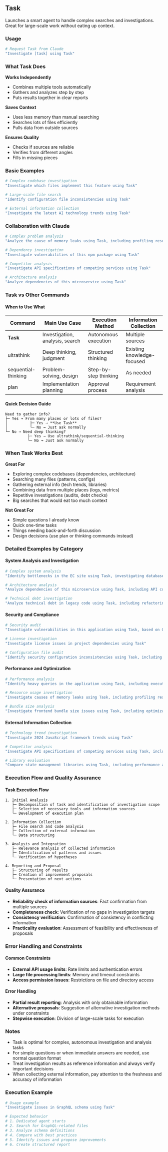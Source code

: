 ## Task

Launches a smart agent to handle complex searches and investigations. Great for large-scale work without eating up context.

### Usage

```bash
# Request Task from Claude
"Investigate [task] using Task"
```

### What Task Does

**Works Independently**

- Combines multiple tools automatically
- Gathers and analyzes step by step
- Puts results together in clear reports

**Saves Context**

- Uses less memory than manual searching
- Searches lots of files efficiently
- Pulls data from outside sources

**Ensures Quality**

- Checks if sources are reliable
- Verifies from different angles
- Fills in missing pieces

### Basic Examples

```bash
# Complex codebase investigation
"Investigate which files implement this feature using Task"

# Large-scale file search
"Identify configuration file inconsistencies using Task"

# External information collection
"Investigate the latest AI technology trends using Task"
```

### Collaboration with Claude

```bash
# Complex problem analysis
"Analyze the cause of memory leaks using Task, including profiling results and logs"

# Dependency investigation
"Investigate vulnerabilities of this npm package using Task"

# Competitor analysis
"Investigate API specifications of competing services using Task"

# Architecture analysis
"Analyze dependencies of this microservice using Task"
```

### Task vs Other Commands

#### When to Use What

| Command             | Main Use Case                   | Execution Method      | Information Collection     |
| ------------------- | ------------------------------- | --------------------- | -------------------------- |
| **Task**            | Investigation, analysis, search | Autonomous execution  | Multiple sources           |
| ultrathink          | Deep thinking, judgment         | Structured thinking   | Existing knowledge-focused |
| sequential-thinking | Problem-solving, design         | Step-by-step thinking | As needed                  |
| plan                | Implementation planning         | Approval process      | Requirement analysis       |

#### Quick Decision Guide

```
Need to gather info?
├─ Yes → From many places or lots of files?
│          ├─ Yes → **Use Task**
│          └─ No → Just ask normally
└─ No → Need deep thinking?
          ├─ Yes → Use ultrathink/sequential-thinking
          └─ No → Just ask normally
```

### When Task Works Best

**Great For**

- Exploring complex codebases (dependencies, architecture)
- Searching many files (patterns, configs)
- Gathering external info (tech trends, libraries)
- Combining data from multiple places (logs, metrics)
- Repetitive investigations (audits, debt checks)
- Big searches that would eat too much context

**Not Great For**

- Simple questions I already know
- Quick one-time tasks
- Things needing back-and-forth discussion
- Design decisions (use plan or thinking commands instead)

### Detailed Examples by Category

#### System Analysis and Investigation

```bash
# Complex system analysis
"Identify bottlenecks in the EC site using Task, investigating database, API, and frontend"

# Architecture analysis
"Analyze dependencies of this microservice using Task, including API communication and data flow"

# Technical debt investigation
"Analyze technical debt in legacy code using Task, including refactoring priorities"
```

#### Security and Compliance

```bash
# Security audit
"Investigate vulnerabilities in this application using Task, based on OWASP Top 10"

# License investigation
"Investigate license issues in project dependencies using Task"

# Configuration file audit
"Identify security configuration inconsistencies using Task, including environment differences"
```

#### Performance and Optimization

```bash
# Performance analysis
"Identify heavy queries in the application using Task, including execution plans and optimization proposals"

# Resource usage investigation
"Investigate causes of memory leaks using Task, including profiling results and code analysis"

# Bundle size analysis
"Investigate frontend bundle size issues using Task, including optimization suggestions"
```

#### External Information Collection

```bash
# Technology trend investigation
"Investigate 2024 JavaScript framework trends using Task"

# Competitor analysis
"Investigate API specifications of competing services using Task, including feature comparison table"

# Library evaluation
"Compare state management libraries using Task, including performance and learning costs"
```

### Execution Flow and Quality Assurance

#### Task Execution Flow

```
1. Initial Analysis
   ├─ Decomposition of task and identification of investigation scope
   ├─ Selection of necessary tools and information sources
   └─ Development of execution plan

2. Information Collection
   ├─ File search and code analysis
   ├─ Collection of external information
   └─ Data structuring

3. Analysis and Integration
   ├─ Relevance analysis of collected information
   ├─ Identification of patterns and issues
   └─ Verification of hypotheses

4. Reporting and Proposal
   ├─ Structuring of results
   ├─ Creation of improvement proposals
   └─ Presentation of next actions
```

#### Quality Assurance

- **Reliability check of information sources**: Fact confirmation from multiple sources
- **Completeness check**: Verification of no gaps in investigation targets
- **Consistency verification**: Confirmation of consistency in conflicting information
- **Practicality evaluation**: Assessment of feasibility and effectiveness of proposals

### Error Handling and Constraints

#### Common Constraints

- **External API usage limits**: Rate limits and authentication errors
- **Large file processing limits**: Memory and timeout constraints
- **Access permission issues**: Restrictions on file and directory access

#### Error Handling

- **Partial result reporting**: Analysis with only obtainable information
- **Alternative proposals**: Suggestion of alternative investigation methods under constraints
- **Stepwise execution**: Division of large-scale tasks for execution

### Notes

- Task is optimal for complex, autonomous investigation and analysis tasks
- For simple questions or when immediate answers are needed, use normal question format
- Treat investigation results as reference information and always verify important decisions
- When collecting external information, pay attention to the freshness and accuracy of information

### Execution Example

```bash
# Usage example
"Investigate issues in GraphQL schema using Task"

# Expected behavior
# 1. Dedicated agent starts
# 2. Search for GraphQL-related files
# 3. Analyze schema definitions
# 4. Compare with best practices
# 5. Identify issues and propose improvements
# 6. Create structured report
```
